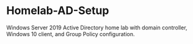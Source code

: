 # Homelab-AD-Setup
Windows Server 2019 Active Directory home lab with domain controller, Windows 10 client, and Group Policy configuration.
